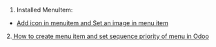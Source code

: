1. Installed MenuItem:

- [Add icon in menuitem and Set an image in menu item](https://www.youtube.com/watch?v=Jl2a0TL_2l0&list=PLAR8TpPnVeTR1_f1B8_fLl-G0w8FHY7Kh&index=3&ab_channel=WebLearns)

2.[ How to create menu item and set sequence priority of menu in Odoo ](https://www.youtube.com/watch?v=wekN_BQ8f4U&list=PLAR8TpPnVeTR1_f1B8_fLl-G0w8FHY7Kh&index=2&ab_channel=WebLearns)